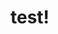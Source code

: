 # test!
<script setup>
import { useData } from 'vitepress'
import { computed } from 'vue'

const { page } = useData()
const contributors = computed(() => page.value.contributors)
</script>